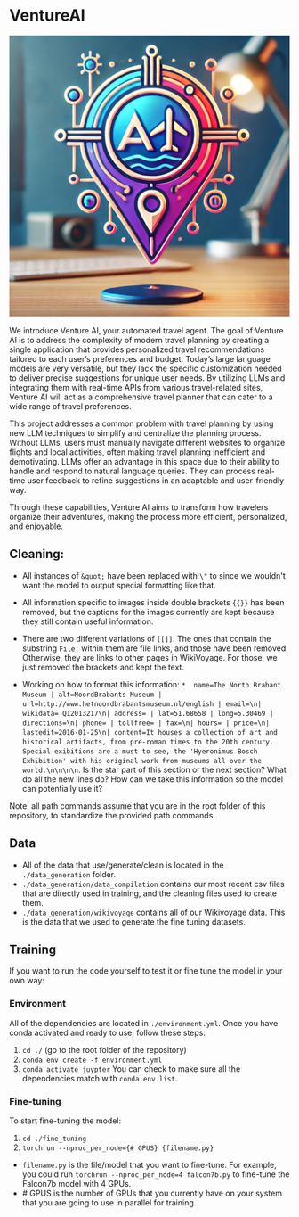 # VentureAI

![VentureAI Logo](./VentureAI.png)

We introduce Venture AI, your automated travel agent. The goal of Venture AI is to address the complexity of modern travel planning by creating a single application that provides personalized travel recommendations tailored to each user’s preferences and budget. Today’s large language models are very versatile, but they lack the specific customization needed to deliver precise suggestions for unique user needs. By utilizing LLMs and integrating them with real-time APIs from various travel-related sites, Venture AI will act as a comprehensive travel planner that can cater to a wide range of travel preferences.

This project addresses a common problem with travel planning by using new LLM techniques to simplify and centralize the planning process. Without LLMs, users must manually navigate different websites to organize flights and local activities, often making travel planning inefficient and demotivating. LLMs offer an advantage in this space due to their ability to handle and respond to natural language queries. They can process real-time user feedback to refine suggestions in an adaptable and user-friendly way.

Through these capabilities, Venture AI aims to transform how travelers organize their adventures, making the process more efficient, personalized, and enjoyable.

## Cleaning:
* All instances of `&quot;` have been replaced with `\"` to since we wouldn't want the model to output special formatting like that.
* All information specific to images inside double brackets `{{}}` has been removed, but the captions for the images currently are kept because they still contain useful information.
* There are two different variations of `[[]]`. The ones that contain the substring `File:` within them are file links, and those have been removed. Otherwise, they are links to other pages in WikiVoyage. For those, we just removed the brackets and kept the text.

* Working on how to format this information: `*  name=The North Brabant Museum | alt=NoordBrabants Museum | url=http://www.hetnoordbrabantsmuseum.nl/english | email=\n| wikidata= Q12013217\n| address= | lat=51.68658 | long=5.30469 | directions=\n| phone= | tollfree= | fax=\n| hours= | price=\n| lastedit=2016-01-25\n| content=It houses a collection of art and historical artifacts, from pre-roman times to the 20th century. Special exibitions are a must to see, the 'Hyeronimus Bosch Exhibition' with his original work from museums all over the world.\n\n\n\n`. Is the star part of this section or the next section? What do all the new lines do? How can we take this information so the model can potentially use it?

Note: all path commands assume that you are in the root folder of this repository, to standardize the provided path commands.
## Data
* All of the data that use/generate/clean is located in the `./data_generation` folder.
* `./data_generation/data_compilation` contains our most recent csv files that are directly used in training, and the cleaning files used to create them.
* `./data_generation/wikivoyage` contains all of our Wikivoyage data. This is the data that we used to generate the fine tuning datasets.


## Training
If you want to run the code yourself to test it or fine tune the model in your own way:
### Environment
All of the dependencies are located in `./environment.yml`. Once you have conda activated and ready to use, follow these steps:
1. `cd ./` (go to the root folder of the repository) 
2. `conda env create -f environment.yml`
3. `conda activate juypter`
You can check to make sure all the dependencies match with `conda env list`.
### Fine-tuning
To start fine-tuning the model:
1. `cd ./fine_tuning`
2. `torchrun --nproc_per_node={# GPUS} {filename.py}` 
 * `filename.py` is the file/model that you want to fine-tune. For example, you could run `torchrun --nproc_per_node=4 falcon7b.py` to fine-tune the Falcon7b model with 4 GPUs.
 * \# GPUS is the number of GPUs that you currently have on your system that you are going to use in parallel for training.
